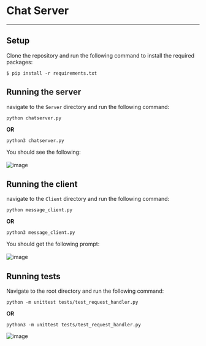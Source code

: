 # Chat Server
--------------------
## Setup
Clone the repository and run the following command to install the required packages:
``` pip
$ pip install -r requirements.txt
```
## Running the server
navigate to the `Server` directory and run the following command:
``` pip
python chatserver.py
```
**OR**
``` pip
python3 chatserver.py
```
You should see the following: <br>
<br>
![image](https://user-images.githubusercontent.com/71423497/174513068-5e16210a-e1c7-4438-980c-7d68efc33a4a.png)
<br>
## Running the client
navigate to the `Client` directory and run the following command:
``` pip
python message_client.py
```
**OR**
``` pip
python3 message_client.py
```
You should get the following prompt: <br>
 <br>
![image](https://user-images.githubusercontent.com/71423497/174513328-7642988f-3be9-4720-91ac-5e7b41d44358.png)
 <br>
 ## Running tests
 Navigate to the root directory and run the following command:
 ``` pip
 python -m unittest tests/test_request_handler.py
 ```
 **OR**
  ``` pip
 python3 -m unittest tests/test_request_handler.py
 ```
 ![image](https://user-images.githubusercontent.com/71423497/174513837-94714d37-0eae-453f-bfc7-be3073d89b24.png)
